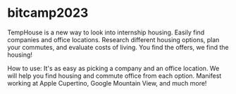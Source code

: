 # bitcamp2023

TempHouse is a new way to look into internship housing. Easily find companies and office locations. Research different housing options, plan your commutes, and evaluate costs of living. You find the offers, we find the housing!

How to use:
It's as easy as picking a company and an office location. We will help you find housing and commute office from each option. Manifest working at Apple Cupertino, Google Mountain View, and much more!
